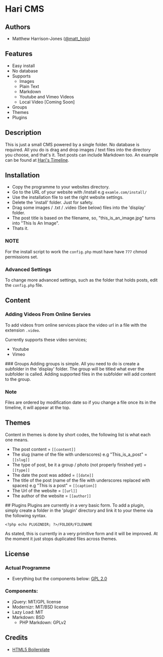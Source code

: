 # Hari CMS #

## Authors

* Matthew Harrison-Jones ([@matt_hojo](http://twitter.com/matt_hojo))

## Features

* Easy install
* No database
* Supports
	* Images
	* Plain Text
	* Markdown
	* Youtube and Vimeo Videos
	* Local Video [Coming Soon]
* Groups
* Themes
* Plugins
	

## Description

This is just a small CMS powered by a single folder. No database is required. 
All you do is drag and drop images / text files into the directory you choose, and that's it. Text posts can include Markdown too.
An example can be found at [Hari's Timeline](http://hari.matthojo.co.uk/).

## Installation

* Copy the programme to your websites directory.
* Go to the URL of your website with /install e.g `examle.com/install/`
* Use the installation file to set the right website settings.
* Delete the 'install' folder. Just for safety.
* Drag some images / .txt / .video (See below) files into the 'display' folder.
* The post title is based on the filename, so, "this_is_an_image.jpg" turns into "This Is An Image".
* Thats it.

### NOTE
For the install script to work the `config.php` must have have `777` chmod permissions set.

### Advanced Settings
To change more advanced settings, such as the folder that holds posts, edit the `config.php` file.

## Content

### Adding Videos From Online Servies

To add videos from online services place the video url in a file with the extension `.video`.

Currently supports these video services;

* Youtube
* Vimeo

### Groups
Adding groups is simple. All you need to do is create a subfolder in the 'display' folder. The group will be titled what ever the subfolder is called.
Adding supported files in the subfolder will add content to the group.

### Note
Files are ordered by modification date so if you change a file once its in the timeline, it will appear at the top.

## Themes
Content in themes is done by short codes, the following list is what each one means.

* The post content  = `[[content]]`
* The slug (name of the file with underscores) e.g "This_is_a_post" = `[[slug]]`
* The type of post, be it a group / photo (not properly finished yet) = `[[type]]`
* The date the post was added = `[[date]]`
* The title of the post (name of the file with underscores replaced with spaces) e.g "This is a post" = `[[caption]]`
* The Url of the website = `[[url]]`
* The author of the website = `[[author]]`

## Plugins
Plugins are currently in a very basic form.
To add a plugin, simply create a folder in the 'plugin' directory and link it to your theme via the following syntax.

`<?php echo PLUGINDIR; ?>/FOLDER/FILENAME`

As stated, this is currently in a very primitive form and it will be improved. At the moment it just stops duplicated files across themes.

## License

### Actual Programme

* Everything but the components below: [GPL 2.0](http://www.opensource.org/licenses/gpl-2.0.php)

### Components:

* jQuery: MIT/GPL license
* Modernizr: MIT/BSD license
* Lazy Load: MIT
* Markdown: BSD
	* PHP Markdown: GPLv2

## Credits

* [HTML5 Boilerplate](http://html5boilerplate.com/)